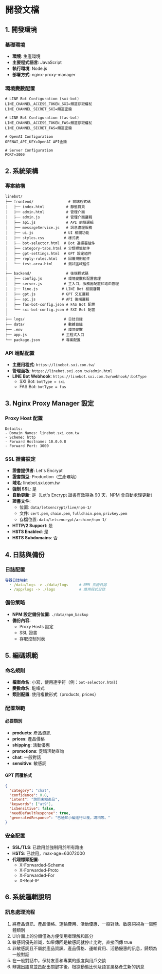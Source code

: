 # 開發文檔

## 1. 開發環境

### 基礎環境
- **環境**: 生產環境
- **主要程式語言**: JavaScript
- **執行環境**: Node.js
- **部署方式**: nginx-proxy-manager

### 環境變數配置
```env
# LINE Bot Configuration (sxi-bot)
LINE_CHANNEL_ACCESS_TOKEN_SXI=頻道存取權杖
LINE_CHANNEL_SECRET_SXI=頻道密鑰

# LINE Bot Configuration (fas-bot)
LINE_CHANNEL_ACCESS_TOKEN_FAS=頻道存取權杖
LINE_CHANNEL_SECRET_FAS=頻道密鑰

# OpenAI Configuration
OPENAI_API_KEY=OpenAI API金鑰

# Server Configuration
PORT=3000
```

## 2. 系統架構

### 專案結構
```plaintext
linebot/
├── frontend/                # 前端程式碼
│   ├── index.html          # 靜態首頁
│   ├── admin.html          # 管理介面
│   ├── admin.js            # 管理介面邏輯
│   ├── api.js              # API 前端邏輯
│   ├── messageService.js   # 訊息處理服務
│   ├── ui.js              # UI 相關功能
│   ├── styles.css         # 樣式表
│   ├── bot-selector.html  # Bot 選擇器組件
│   ├── category-tabs.html # 分類標籤組件
│   ├── gpt-settings.html  # GPT 設定組件
│   ├── reply-rules.html   # 回覆規則組件
│   └── test-area.html     # 測試區域組件
│
├── backend/                # 後端程式碼
│   ├── config.js          # 環境變數和配置管理
│   ├── server.js          # 主入口，服務器配置和路由管理
│   ├── line.js           # LINE Bot 相關邏輯
│   ├── gpt.js            # GPT 交互邏輯
│   ├── api.js            # API 後端邏輯
│   ├── fas-bot-config.json # FAS Bot 配置
│   └── sxi-bot-config.json # SXI Bot 配置
│
├── logs/                  # 日誌目錄
├── data/                  # 數據目錄
├── .env                   # 環境變數
├── app.js                # 主程式入口
└── package.json          # 專案配置
```

### API 端點配置
- **主應用程式**: `https://linebot.sxi.com.tw/`
- **管理面板**: `https://linebot.sxi.com.tw/admin.html`
- **LINE Bot Webhook**: `https://linebot.sxi.com.tw/webhook/:botType`
  - SXI Bot: `botType = sxi`
  - FAS Bot: `botType = fas`

## 3. Nginx Proxy Manager 設定

### Proxy Host 配置
```nginx
Details:
- Domain Names: linebot.sxi.com.tw
- Scheme: http
- Forward Hostname: 10.0.0.8
- Forward Port: 3000
```

### SSL 證書設定
- **證書提供者**: Let's Encrypt
- **證書類型**: Production（生產環境）
- **域名**: linebot.sxi.com.tw
- **強制 SSL**: 是
- **自動更新**: 是（Let's Encrypt 證書有效期為 90 天，NPM 會自動處理更新）
- **證書文件**:
  - 位置: `data/letsencrypt/live/npm-1/`
  - 文件: `cert.pem`, `chain.pem`, `fullchain.pem`, `privkey.pem`
  - 存檔位置: `data/letsencrypt/archive/npm-1/`
- **HTTP/2 Support**: 是
- **HSTS Enabled**: 是
- **HSTS Subdomains**: 否

## 4. 日誌與備份

### 日誌配置
```yaml
容器日誌映射:
  - /data/logs -> ./data/logs     # NPM 系統日誌
  - /app/logs -> ./logs           # 應用程式日誌
```

### 備份策略
- **NPM 設定備份位置**: `./data/npm_backup`
- **備份內容**:
  - Proxy Hosts 設定
  - SSL 證書
  - 存取控制列表

## 5. 編碼規範

### 命名規則
- **檔案命名**: 小寫，使用連字符（例：`bot-selector.html`）
- **變數命名**: 駝峰式
- **類別配置**: 使用複數形式（products, prices）

### 配置規範

#### 必要類別
- **products**: 產品資訊
- **prices**: 產品價格
- **shipping**: 活動優惠
- **promotions**: 促銷活動查詢
- **chat**: 一般對話
- **sensitive**: 敏感詞

#### GPT 回覆格式
```json
{
  "category": "chat",
  "confidence": 0.8,
  "intent": "詢問未知產品",
  "keywords": ["at9"],
  "isSensitive": false,
  "needDefaultResponse": true,
  "generatedResponse": "已通知小編進行回覆，請稍等。"
}
```

### 安全配置
- **SSL/TLS**: 已啟用並強制用於所有路由
- **HSTS**: 已啟用，max-age=63072000
- **代理標頭配置**:
  - X-Forwarded-Scheme
  - X-Forwarded-Proto
  - X-Forwarded-For
  - X-Real-IP

## 6. 系統邏輯說明

### 訊息處理流程
1. 將產品資訊、產品價格、運輸費用、活動優惠、一般對話、敏感詞視為一個整體類別
2. UI介面上的分類僅為方便使用者理解和區分
3. 敏感詞優先辨識，如果傳回是敏感詞就停止比對，直接回傳 true
4. 非敏感詞且不屬於產品資訊、產品價格、運輸費用、活動優惠的訊息，歸類為一般對話
5. 在一般對話中，保持友善和專業的態度與用戶交談
6. 辨識出語意並匹配出關鍵字後，根據動態比例及語言風格產生新的訊息


